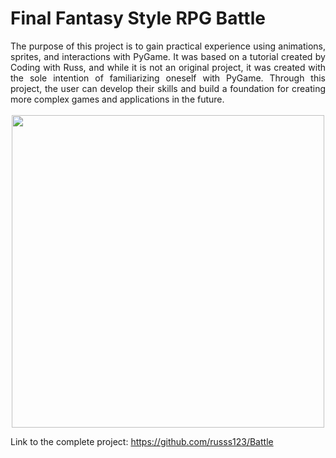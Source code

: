 # Final Fantasy Style RPG Battle

 <div align="justify">
The purpose of this project is to gain practical experience using animations, sprites, and interactions with PyGame. It was based on a tutorial created by Coding with Russ, and while it is not an original project, it was created with the sole intention of familiarizing oneself with PyGame. Through this project, the user can develop their skills and build a foundation for creating more complex games and applications in the future.
 </div>
<br>
<div align="center">
<img src="https://scontent.fgdl1-3.fna.fbcdn.net/v/t1.15752-9/336635631_922985685506982_1673509536446680428_n.png?_nc_cat=101&ccb=1-7&_nc_sid=ae9488&_nc_eui2=AeFfTSFxcmRZcQ6rOofWpCn14LUFD_YyiPrgtQUP9jKI-ijE2yqFc8FDd8J3g0RUzpCzr3NHhXfSIM4IGVzg0VB6&_nc_ohc=zYIRocxB5-MAX-zTacs&_nc_ht=scontent.fgdl1-3.fna&oh=03_AdQ04EB9kLWzRJNHhnnK5WUEqRl9rLjWhLXDVUbbiezvzA&oe=643DC793" width=500>
</div>

Link to the complete project:
https://github.com/russs123/Battle
